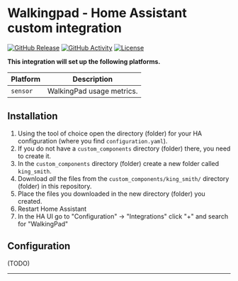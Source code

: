 # Walkingpad - Home Assistant custom integration

[![GitHub Release][releases-shield]][releases]
[![GitHub Activity][commits-shield]][commits]
[![License][license-shield]](LICENSE)


**This integration will set up the following platforms.**

Platform | Description
-- | --
`sensor` | WalkingPad usage metrics.

## Installation

1. Using the tool of choice open the directory (folder) for your HA configuration (where you find `configuration.yaml`).
1. If you do not have a `custom_components` directory (folder) there, you need to create it.
1. In the `custom_components` directory (folder) create a new folder called `king_smith`.
1. Download _all_ the files from the `custom_components/king_smith/` directory (folder) in this repository.
1. Place the files you downloaded in the new directory (folder) you created.
1. Restart Home Assistant
1. In the HA UI go to "Configuration" -> "Integrations" click "+" and search for "WalkingPad"

## Configuration

(TODO)


<!---->


***

[commits-shield]: https://img.shields.io/github/commit-activity/y/madmatah/hass-walkingpad.svg?style=for-the-badge
[commits]: https://github.com/madmatah/hass-walkingpad/commits/main
[license-shield]: https://img.shields.io/github/license/madmatah/hass-walkingpad.svg?style=for-the-badge
[releases-shield]: https://img.shields.io/github/release/madmatah/hass-walkingpad.svg?style=for-the-badge
[releases]: https://github.com/madmatah/hass-walkingpad/releases
